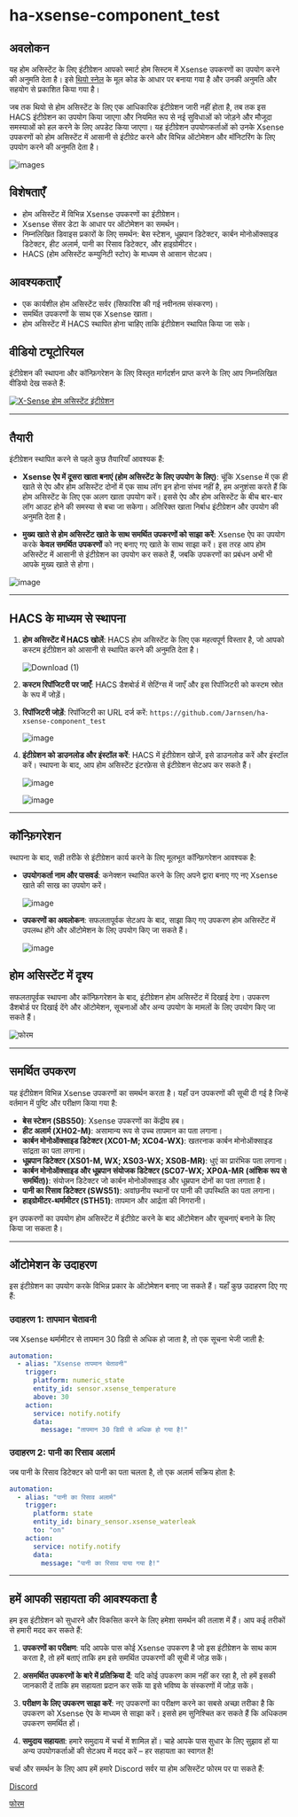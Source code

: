 # ha-xsense-component_test

## अवलोकन
यह होम असिस्टेंट के लिए इंटीग्रेशन आपको स्मार्ट होम सिस्टम में Xsense उपकरणों का उपयोग करने की अनुमति देता है। इसे [थियो स्नेल](https://github.com/theosnel/homeassistant-core/tree/xsense/homeassistant/components/xsense) के मूल कोड के आधार पर बनाया गया है और उनकी अनुमति और सहयोग से प्रकाशित किया गया है।

जब तक थियो से होम असिस्टेंट के लिए एक आधिकारिक इंटीग्रेशन जारी नहीं होता है, तब तक इस HACS इंटीग्रेशन का उपयोग किया जाएगा और नियमित रूप से नई सुविधाओं को जोड़ने और मौजूदा समस्याओं को हल करने के लिए अपडेट किया जाएगा। यह इंटीग्रेशन उपयोगकर्ताओं को उनके Xsense उपकरणों को होम असिस्टेंट में आसानी से इंटीग्रेट करने और विभिन्न ऑटोमेशन और मॉनिटरिंग के लिए उपयोग करने की अनुमति देता है।

![images](https://github.com/Elwinmage/ha-xsense-component/assets/15807572/c49a97f2-5e10-4129-82bc-1d647adc0895)

## विशेषताएँ
- होम असिस्टेंट में विभिन्न Xsense उपकरणों का इंटीग्रेशन।
- Xsense सेंसर डेटा के आधार पर ऑटोमेशन का समर्थन।
- निम्नलिखित डिवाइस प्रकारों के लिए समर्थन: बेस स्टेशन, धूम्रपान डिटेक्टर, कार्बन मोनोऑक्साइड डिटेक्टर, हीट अलार्म, पानी का रिसाव डिटेक्टर, और हाइग्रोमीटर।
- HACS (होम असिस्टेंट कम्युनिटी स्टोर) के माध्यम से आसान सेटअप।

## आवश्यकताएँ
- एक कार्यशील होम असिस्टेंट सर्वर (सिफारिश की गई नवीनतम संस्करण)।
- समर्थित उपकरणों के साथ एक Xsense खाता।
- होम असिस्टेंट में HACS स्थापित होना चाहिए ताकि इंटीग्रेशन स्थापित किया जा सके।

## वीडियो ट्यूटोरियल
इंटीग्रेशन की स्थापना और कॉन्फ़िगरेशन के लिए विस्तृत मार्गदर्शन प्राप्त करने के लिए आप निम्नलिखित वीडियो देख सकते हैं:

[![X-Sense होम असिस्टेंट इंटीग्रेशन](https://img.youtube.com/vi/3CCKK-qX-YA/0.jpg)](https://www.youtube.com/watch?v=3CCKK-qX-YA)

____________________________________________________________

## तैयारी
इंटीग्रेशन स्थापित करने से पहले कुछ तैयारियाँ आवश्यक हैं:

- **Xsense ऐप में दूसरा खाता बनाएं (होम असिस्टेंट के लिए उपयोग के लिए)**: चूंकि Xsense में एक ही खाते से ऐप और होम असिस्टेंट दोनों में एक साथ लॉग इन होना संभव नहीं है, हम अनुशंसा करते हैं कि होम असिस्टेंट के लिए एक अलग खाता उपयोग करें। इससे ऐप और होम असिस्टेंट के बीच बार-बार लॉग आउट होने की समस्या से बचा जा सकेगा। अतिरिक्त खाता निर्बाध इंटीग्रेशन और उपयोग की अनुमति देता है।

- **मुख्य खाते से होम असिस्टेंट खाते के साथ समर्थित उपकरणों को साझा करें**: Xsense ऐप का उपयोग करके **केवल समर्थित उपकरणों** को नए बनाए गए खाते के साथ साझा करें। इस तरह आप होम असिस्टेंट में आसानी से इंटीग्रेशन का उपयोग कर सकते हैं, जबकि उपकरणों का प्रबंधन अभी भी आपके मुख्य खाते से होगा।

![image](https://github.com/Elwinmage/ha-xsense-component/assets/15807572/9cc18693-5f37-49c5-a67d-22602fa7eef5)

____________________________________________________________

## HACS के माध्यम से स्थापना
1. **होम असिस्टेंट में HACS खोलें**:
   HACS होम असिस्टेंट के लिए एक महत्वपूर्ण विस्तार है, जो आपको कस्टम इंटीग्रेशन को आसानी से स्थापित करने की अनुमति देता है।

   ![Download (1)](https://github.com/Elwinmage/ha-xsense-component/assets/15807572/3220c686-f53f-4766-9523-e3272a6ff104)

2. **कस्टम रिपॉजिटरी पर जाएँ**:
   HACS डैशबोर्ड में सेटिंग्स में जाएँ और इस रिपॉजिटरी को कस्टम स्रोत के रूप में जोड़ें।

3. **रिपॉजिटरी जोड़ें**:
   रिपॉजिटरी का URL दर्ज करें: `https://github.com/Jarnsen/ha-xsense-component_test`

   ![image](https://github.com/Elwinmage/ha-xsense-component/assets/15807572/48c23cf0-a212-4889-8d08-f995ff2fd5d7)

4. **इंटीग्रेशन को डाउनलोड और इंस्टॉल करें**:
   HACS में इंटीग्रेशन खोजें, इसे डाउनलोड करें और इंस्टॉल करें। स्थापना के बाद, आप होम असिस्टेंट इंटरफ़ेस से इंटीग्रेशन सेटअप कर सकते हैं।

   ![image](https://github.com/Elwinmage/ha-xsense-component/assets/15807572/5bd2d567-6568-47c5-a45e-6af7228ff30e)
   
   ![image](https://github.com/Elwinmage/ha-xsense-component/assets/15807572/33cd7bfa-eec2-44f5-af30-4f21269f0081)

____________________________________________________________

## कॉन्फ़िगरेशन
स्थापना के बाद, सही तरीके से इंटीग्रेशन कार्य करने के लिए मूलभूत कॉन्फ़िगरेशन आवश्यक है:
- **उपयोगकर्ता नाम और पासवर्ड**: कनेक्शन स्थापित करने के लिए अपने द्वारा बनाए गए नए Xsense खाते की साख का उपयोग करें।

    ![image](https://github.com/Elwinmage/ha-xsense-component/assets/15807572/48c5e923-a6a0-4a47-8f26-8ef3954ea34b)
  
- **उपकरणों का अवलोकन**: सफलतापूर्वक सेटअप के बाद, साझा किए गए उपकरण होम असिस्टेंट में उपलब्ध होंगे और ऑटोमेशन के लिए उपयोग किए जा सकते हैं।

    ![image](https://github.com/Elwinmage/ha-xsense-component/assets/15807572/42b33b6b-ecd9-45f6-99fc-314a0abd9bbe)
## होम असिस्टेंट में दृश्य
सफलतापूर्वक स्थापना और कॉन्फ़िगरेशन के बाद, इंटीग्रेशन होम असिस्टेंट में दिखाई देगा। उपकरण डैशबोर्ड पर दिखाई देंगे और ऑटोमेशन, सूचनाओं और अन्य उपयोग के मामलों के लिए उपयोग किए जा सकते हैं।


![फोरम](https://github.com/Elwinmage/ha-xsense-component/assets/15807572/2d271b78-39d9-4bbd-837d-8593cf1933bd)

____________________________________________________________

## समर्थित उपकरण
यह इंटीग्रेशन विभिन्न Xsense उपकरणों का समर्थन करता है। यहाँ उन उपकरणों की सूची दी गई है जिन्हें वर्तमान में पुष्टि और परीक्षण किया गया है:
- **बेस स्टेशन (SBS50)**: Xsense उपकरणों का केंद्रीय हब।
- **हीट अलार्म (XH02-M)**: असामान्य रूप से उच्च तापमान का पता लगाना।
- **कार्बन मोनोऑक्साइड डिटेक्टर (XC01-M; XC04-WX)**: खतरनाक कार्बन मोनोऑक्साइड सांद्रता का पता लगाना।
- **धूम्रपान डिटेक्टर (XS01-M, WX; XS03-WX; XS0B-MR)**: धुएं का प्रारंभिक पता लगाना।
- **कार्बन मोनोऑक्साइड और धूम्रपान संयोजक डिटेक्टर (SC07-WX; XP0A-MR (आंशिक रूप से समर्थित))**: संयोजन डिटेक्टर जो कार्बन मोनोऑक्साइड और धूम्रपान दोनों का पता लगाता है।
- **पानी का रिसाव डिटेक्टर (SWS51)**: अवांछनीय स्थानों पर पानी की उपस्थिति का पता लगाना।
- **हाइग्रोमीटर-थर्मामीटर (STH51)**: तापमान और आर्द्रता की निगरानी।

इन उपकरणों का उपयोग होम असिस्टेंट में इंटीग्रेट करने के बाद ऑटोमेशन और सूचनाएं बनाने के लिए किया जा सकता है।

____________________________________________________________

## ऑटोमेशन के उदाहरण
इस इंटीग्रेशन का उपयोग करके विभिन्न प्रकार के ऑटोमेशन बनाए जा सकते हैं। यहाँ कुछ उदाहरण दिए गए हैं:

### उदाहरण 1: तापमान चेतावनी
जब Xsense थर्मामीटर से तापमान 30 डिग्री से अधिक हो जाता है, तो एक सूचना भेजी जाती है:

```yaml
automation:
  - alias: "Xsense तापमान चेतावनी"
    trigger:
      platform: numeric_state
      entity_id: sensor.xsense_temperature
      above: 30
    action:
      service: notify.notify
      data:
        message: "तापमान 30 डिग्री से अधिक हो गया है!"
```

### उदाहरण 2: पानी का रिसाव अलार्म
जब पानी के रिसाव डिटेक्टर को पानी का पता चलता है, तो एक अलार्म सक्रिय होता है:

```yaml
automation:
  - alias: "पानी का रिसाव अलार्म"
    trigger:
      platform: state
      entity_id: binary_sensor.xsense_waterleak
      to: "on"
    action:
      service: notify.notify
      data:
        message: "पानी का रिसाव पाया गया है!"
```

____________________________________________________________

## हमें आपकी सहायता की आवश्यकता है
हम इस इंटीग्रेशन को सुधारने और विकसित करने के लिए हमेशा समर्थन की तलाश में हैं। आप कई तरीकों से हमारी मदद कर सकते हैं:

1. **उपकरणों का परीक्षण**: यदि आपके पास कोई Xsense उपकरण है जो इस इंटीग्रेशन के साथ काम करता है, तो हमें बताएं ताकि हम इसे समर्थित उपकरणों की सूची में जोड़ सकें।

2. **असमर्थित उपकरणों के बारे में प्रतिक्रिया दें**: यदि कोई उपकरण काम नहीं कर रहा है, तो हमें इसकी जानकारी दें ताकि हम सहायता प्रदान कर सकें या इसे भविष्य के संस्करणों में जोड़ सकें।

3. **परीक्षण के लिए उपकरण साझा करें**: नए उपकरणों का परीक्षण करने का सबसे अच्छा तरीका है कि उपकरण को Xsense ऐप के माध्यम से साझा करें। इससे हम सुनिश्चित कर सकते हैं कि अधिकतम उपकरण समर्थित हों।

4. **समुदाय सहायता**: हमारे समुदाय में चर्चा में शामिल हों। चाहे आपके पास सुधार के लिए सुझाव हों या अन्य उपयोगकर्ताओं की सेटअप में मदद करें – हर सहायता का स्वागत है!

चर्चा और समर्थन के लिए आप हमें हमारे Discord सर्वर या होम असिस्टेंट फोरम पर पा सकते हैं:

[Discord](https://discord.gg/5phHHgGb3V)

[फोरम](https://community.home-assistant.io/t/x-sense-security-is-it-possible-to-create-an-integration/534119/110)
